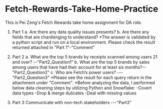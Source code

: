 # Fetch-Rewards-Take-Home-Practice
This is Pei Zeng's Fetch Rewards take home assignment for DA role.
1. Part 1
   a. Are there any data quality issues presents?
   b. Are there any fields that are chanllenging to understand?
*The answer is validated by a python script and run on a local environment. Please check the result returned attached in "Part 1"-"Comment"

2. Part 2
   a. What are the top 5 brands by receipts scanned among users 21 and over? --"Part2_Question1"
   b. What are the top 5 brands by sales among users that have had their account for at least six months?--"Part2_Question2"
   c. Who are Fetch’s power users? ---"Part2_Question3"
*Please see the result for each query return in the attachment under "Comment".
*Before analyzing the data, I performed below data cleaning steps by utilizing Python and Snowflake:
-Covert data types
-Drop & merge dulicates
-Deal with missing values

3. Part 3
   Communicate with non-tech stakeholders ---"Part3"



